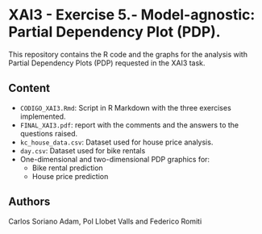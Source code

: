 # XAI3 - Exercise 5.- Model-agnostic: Partial Dependency Plot (PDP).

This repository contains the R code and the graphs for the analysis with Partial Dependency Plots (PDP) requested in the XAI3 task.

## Content

- `CODIGO_XAI3.Rmd`: Script in R Markdown with the three exercises implemented.
- `FINAL_XAI3.pdf`: report with the comments and the answers to the questions raised.
- `kc_house_data.csv`: Dataset used for house price analysis.
- `day.csv`: Dataset used for bike rentals
- One-dimensional and two-dimensional PDP graphics for:
  - Bike rental prediction
  - House price prediction

## Authors

Carlos Soriano Adam, Pol Llobet Valls and Federico Romiti
